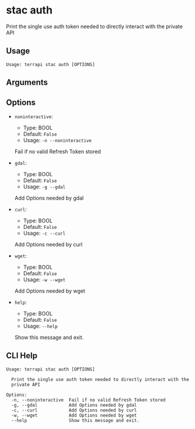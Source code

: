 
# stac auth

Print the single use auth token needed to directly interact with the private API

## Usage

```
Usage: terrapi stac auth [OPTIONS]
```

## Arguments


## Options

* `noninteractive`:
    * Type: BOOL
    * Default: `False`
    * Usage: `-n
--noninteractive`

    Fail if no valid Refresh Token stored



* `gdal`:
    * Type: BOOL
    * Default: `False`
    * Usage: `-g
--gdal`

    Add Options needed by gdal



* `curl`:
    * Type: BOOL
    * Default: `False`
    * Usage: `-c
--curl`

    Add Options needed by curl



* `wget`:
    * Type: BOOL
    * Default: `False`
    * Usage: `-w
--wget`

    Add Options needed by wget



* `help`:
    * Type: BOOL
    * Default: `False`
    * Usage: `--help`

    Show this message and exit.



## CLI Help

```
Usage: terrapi stac auth [OPTIONS]

  Print the single use auth token needed to directly interact with the
  private API

Options:
  -n, --noninteractive  Fail if no valid Refresh Token stored
  -g, --gdal            Add Options needed by gdal
  -c, --curl            Add Options needed by curl
  -w, --wget            Add Options needed by wget
  --help                Show this message and exit.
```

